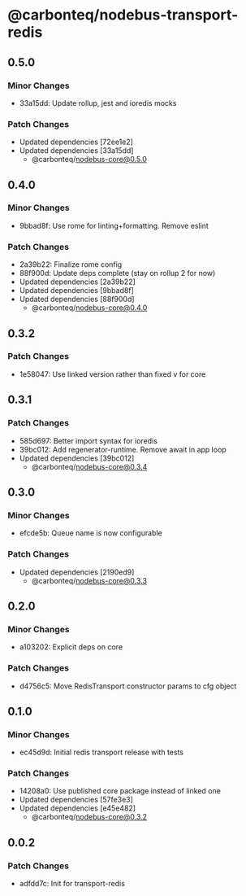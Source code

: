 # @carbonteq/nodebus-transport-redis

## 0.5.0

### Minor Changes

- 33a15dd: Update rollup, jest and ioredis mocks

### Patch Changes

- Updated dependencies [72ee1e2]
- Updated dependencies [33a15dd]
  - @carbonteq/nodebus-core@0.5.0

## 0.4.0

### Minor Changes

- 9bbad8f: Use rome for linting+formatting. Remove eslint

### Patch Changes

- 2a39b22: Finalize rome config
- 88f900d: Update deps complete (stay on rollup 2 for now)
- Updated dependencies [2a39b22]
- Updated dependencies [9bbad8f]
- Updated dependencies [88f900d]
  - @carbonteq/nodebus-core@0.4.0

## 0.3.2

### Patch Changes

- 1e58047: Use linked version rather than fixed v for core

## 0.3.1

### Patch Changes

- 585d697: Better import syntax for ioredis
- 39bc012: Add regenerator-runtime. Remove await in app loop
- Updated dependencies [39bc012]
  - @carbonteq/nodebus-core@0.3.4

## 0.3.0

### Minor Changes

- efcde5b: Queue name is now configurable

### Patch Changes

- Updated dependencies [2190ed9]
  - @carbonteq/nodebus-core@0.3.3

## 0.2.0

### Minor Changes

- a103202: Explicit deps on core

### Patch Changes

- d4756c5: Move RedisTransport constructor params to cfg object

## 0.1.0

### Minor Changes

- ec45d9d: Initial redis transport release with tests

### Patch Changes

- 14208a0: Use published core package instead of linked one
- Updated dependencies [57fe3e3]
- Updated dependencies [e45e482]
  - @carbonteq/nodebus-core@0.3.2

## 0.0.2

### Patch Changes

- adfdd7c: Init for transport-redis
